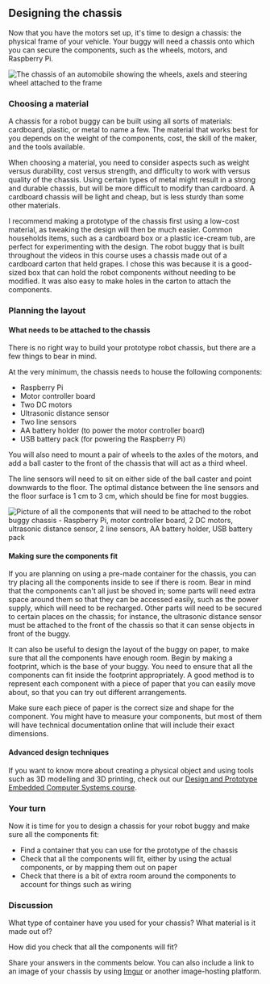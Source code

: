 [comment]: # (
Is this step open? Y/N
If so, short description of this step:
Related links:
Related files:
)

## Designing the chassis

Now that you have the motors set up, it's time to design a chassis: the physical frame of your vehicle. Your buggy will need a chassis onto which you can secure the components, such as the wheels, motors, and Raspberry Pi.

![The chassis of an automobile showing the wheels, axels and steering wheel attached to the frame](https://rpf-futurelearn.s3-eu-west-1.amazonaws.com/Robotics+-+Robot+Buggy/Illustration/17-1_8-automobile-chassis.png)

### Choosing a material

A chassis for a robot buggy can be built using all sorts of materials: cardboard, plastic, or metal to name a few. The material that works best for you depends on the weight of the components, cost, the skill of the maker, and the tools available. 

When choosing a material, you need to consider aspects such as weight versus durability, cost versus strength, and difficulty to work with versus quality of the chassis. Using certain types of metal might result in a strong and durable chassis, but will be more difficult to modify than cardboard. A cardboard chassis will be light and cheap, but is less sturdy than some other materials.

I recommend making a prototype of the chassis first using a low-cost material, as tweaking the design will then be much easier. Common households items, such as a cardboard box or a plastic ice-cream tub, are perfect for experimenting with the design. The robot buggy that is built throughout the videos in this course uses a chassis made out of a cardboard carton that held grapes. I chose this was because it is a good-sized box that can hold the robot components without needing to be modified. It was also easy to make holes in the carton to attach the components.

### Planning the layout

#### What needs to be attached to the chassis

There is no right way to build your prototype robot chassis, but there are a few things to bear in mind.

At the very minimum, the chassis needs to house the following components:

+ Raspberry Pi
+ Motor controller board
+ Two DC motors
+ Ultrasonic distance sensor
+ Two line sensors
+ AA battery holder (to power the motor controller board)
+ USB battery pack (for powering the Raspberry Pi)

You will also need to mount a pair of wheels to the axles of the motors, and add a ball caster to the front of the chassis that will act as a third wheel.

The line sensors will need to sit on either side of the ball caster and point downwards to the floor. The optimal distance between the line sensors and the floor surface is 1 cm to 3 cm, which should be fine for most buggies.

![Picture of all the components that will need to be attached to the robot buggy chassis -  Raspberry Pi, motor controller board, 2 DC motors, ultrasonic distance sensor, 2 line sensors, AA battery holder, USB battery pack](https://rpf-futurelearn.s3-eu-west-1.amazonaws.com/Robotics+-+Robot+Buggy/Photographs/1_8-components-for-the-chassis.jpg)

#### Making sure the components fit

If you are planning on using a pre-made container for the chassis, you can try placing all the components inside to see if there is room. Bear in mind that the components can't all just be shoved in; some parts will need extra space around them so that they can be accessed easily, such as the power supply, which will need to be recharged. Other parts will need to be secured to certain places on the chassis; for instance, the ultrasonic distance sensor must be attached to the front of the chassis so that it can sense objects in front of the buggy.

It can also be useful to design the layout of the buggy on paper, to make sure that all the components have enough room. Begin by making a footprint, which is the base of your buggy. You need to ensure that all the components can fit inside the footprint appropriately. A good method is to represent each component with a piece of paper that you can easily move about, so that you can try out different arrangements.

Make sure each piece of paper is the correct size and shape for the component. You might have to measure your components, but most of them will have technical documentation online that will include their exact dimensions.

#### Advanced design techniques

If you want to know more about creating a physical object and using tools such as 3D modelling and 3D printing, check out our [Design and Prototype Embedded Computer Systems course](https://www.futurelearn.com/courses/embedded-systems).

### Your turn

Now it is time for you to design a chassis for your robot buggy and make sure all the components fit:

+ Find a container that you can use for the prototype of the chassis
+ Check that all the components will fit, either by using the actual components, or by mapping them out on paper
+ Check that there is a bit of extra room around the components to account for things such as wiring

### Discussion

What type of container have you used for your chassis? What material is it made out of?

How did you check that all the components will fit?

Share your answers in the comments below. You can also include a link to an image of your chassis by using [Imgur](https://imgur.com/) or another image-hosting platform.
